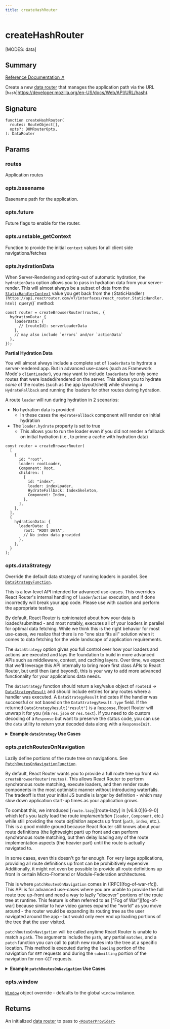 ```yaml
---
title: createHashRouter
---
```


# createHashRouter

<!--
⚠️ ⚠️ IMPORTANT ⚠️ ⚠️ 

Thank you for helping improve our documentation!

This file is auto-generated from the JSDoc comments in the source
code, so please edit the JSDoc comments in the file below and this
file will be re-generated once those changes are merged.

https://github.com/remix-run/react-router/blob/main/packages/react-router/lib/dom/lib.tsx
-->

[MODES: data]

## Summary

[Reference Documentation ↗](https://api.reactrouter.com/v7/functions/react_router.createHashRouter.html)

Create a new [data router](https://api.reactrouter.com/v7/interfaces/react_router.DataRouter.html) that manages the application
path via the URL [`hash`]https://developer.mozilla.org/en-US/docs/Web/API/URL/hash).

## Signature

```tsx
function createHashRouter(
  routes: RouteObject[],
  opts?: DOMRouterOpts,
): DataRouter
```

## Params

### routes

Application routes

### opts.basename

Basename path for the application.

### opts.future

Future flags to enable for the router.

### opts.unstable_getContext

Function to provide the initial `context` values for all client side navigations/fetches

### opts.hydrationData

When Server-Rendering and opting-out of automatic hydration, the `hydrationData`
option allows you to pass in hydration data from your server-render. This will
almost always be a subset of data from the [`StaticHandlerContext`](https://api.reactrouter.com/v7/interfaces/react_router.StaticHandlerContext.html) value you
get back from the `[`StaticHandler`](https://api.reactrouter.com/v7/interfaces/react_router.StaticHandler.html) `query()` method:

```tsx
const router = createBrowserRouter(routes, {
  hydrationData: {
    loaderData: {
      // [routeId]: serverLoaderData
    },
    // may also include `errors` and/or `actionData`
  },
});
```

**Partial Hydration Data**

You will almost always include a complete set of `loaderData` to hydrate a
server-rendered app. But in advanced use-cases (such as Framework Mode's
`clientLoader`), you may want to include `loaderData` for only some routes
that were loaded/rendered on the server. This allows you to hydrate _some_
of the routes (such as the app layout/shell) while showing a `HydrateFallback`
and running the loaders for other routes during hydration.

A route `loader` will run during hydration in 2 scenarios:

 - No hydration data is provided
   - In these cases the `HydrateFallback` component will render on initial hydration
 - The `loader.hydrate` property is set to true
   - This allows you to run the loader even if you did not render a fallback
     on initial hydration (i.e., to prime a cache with hydration data)

```tsx
const router = createBrowserRouter(
  [
    {
      id: "root",
      loader: rootLoader,
      Component: Root,
      children: [
        {
          id: "index",
          loader: indexLoader,
          HydrateFallback: IndexSkeleton,
          Component: Index,
        },
      ],
    },
  ],
  {
    hydrationData: {
      loaderData: {
        root: "ROOT DATA",
        // No index data provided
      },
    },
  }
);
```

### opts.dataStrategy

Override the default data strategy of running loaders in parallel.
See [`DataStrategyFunction`](https://api.reactrouter.com/v7/interfaces/react_router.DataStrategyFunction.html).

<docs-warning>This is a low-level API intended for advanced use-cases. This
overrides React Router's internal handling of `loader`/`action` execution,
and if done incorrectly will break your app code. Please use with caution
and perform the appropriate testing.</docs-warning>

By default, React Router is opinionated about how your data is loaded/submitted -
and most notably, executes all of your loaders in parallel for optimal data
fetching. While we think this is the right behavior for most use-cases, we
realize that there is no "one size fits all" solution when it comes to data
fetching for the wide landscape of application requirements.

The `dataStrategy` option gives you full control over how your loaders and
actions are executed and lays the foundation to build in more advanced APIs
such as middleware, context, and caching layers. Over time, we expect that
we'll leverage this API internally to bring more first class APIs to React
Router, but until then (and beyond), this is your way to add more advanced
functionality for your applications data needs.

The `dataStrategy` function should return a key/value object of
`routeId` -> [`DataStrategyResult`](https://api.reactrouter.com/v7/interfaces/react_router.DataStrategyResult.html) and should include entries for any routes
where a handler was executed. A `DataStrategyResult` indicates if the handler
was successful or not based on the `DataStrategyResult.type` field. If the
returned `DataStrategyResult["result"]` is a `Response`, React Router will
unwrap it for you (via `res.json` or `res.text`). If you need to do custom
decoding of a `Response` but want to preserve the status code, you can use
the `data` utility to return your decoded data along with a `ResponseInit`.

<details>
<summary><b>Example <code>dataStrategy</code> Use Cases</b></summary>

**Adding logging**

In the simplest case, let's look at hooking into this API to add some logging
for when our route loaders/actions execute:

```ts
let router = createBrowserRouter(routes, {
  async dataStrategy({ request, matches }) {
    const matchesToLoad = matches.filter((m) => m.shouldLoad);
    const results = {};
    await Promise.all(
      matchesToLoad.map(async (match) => {
        console.log(`Processing ${match.route.id}`);
        results[match.route.id] = await match.resolve();;
      })
    );
    return results;
  },
});
```

**Middleware**

Let's define a middleware on each route via `handle` and call middleware
sequentially first, then call all loaders in parallel - providing any data
made available via the middleware:

```ts
const routes = [
  {
    id: "parent",
    path: "/parent",
    loader({ request }, context) {
       // ...
    },
    handle: {
      async middleware({ request }, context) {
        context.parent = "PARENT MIDDLEWARE";
      },
    },
    children: [
      {
        id: "child",
        path: "child",
        loader({ request }, context) {
          // ...
        },
        handle: {
          async middleware({ request }, context) {
            context.child = "CHILD MIDDLEWARE";
          },
        },
      },
    ],
  },
];

let router = createBrowserRouter(routes, {
  async dataStrategy({ request, params, matches }) {
    // Run middleware sequentially and let them add data to `context`
    let context = {};
    for (const match of matches) {
      if (match.route.handle?.middleware) {
        await match.route.handle.middleware(
          { request, params },
          context
        );
      }
    }

    // Run loaders in parallel with the `context` value
    let matchesToLoad = matches.filter((m) => m.shouldLoad);
    let results = await Promise.all(
      matchesToLoad.map((match, i) =>
        match.resolve((handler) => {
          // Whatever you pass to `handler` will be passed as the 2nd parameter
          // to your loader/action
          return handler(context);
        })
      )
    );
    return results.reduce(
      (acc, result, i) =>
        Object.assign(acc, {
          [matchesToLoad[i].route.id]: result,
        }),
      {}
    );
  },
});
```

**Custom Handler**

It's also possible you don't even want to define a loader implementation at
the route level. Maybe you want to just determine the routes and issue a single
GraphQL request for all of your data? You can do that by setting your
`route.loader=true` so it qualifies as "having a loader", and then store GQL
fragments on `route.handle`:

```ts
const routes = [
  {
    id: "parent",
    path: "/parent",
    loader: true,
    handle: {
      gql: gql`
        fragment Parent on Whatever {
          parentField
        }
      `,
    },
    children: [
      {
        id: "child",
        path: "child",
        loader: true,
        handle: {
          gql: gql`
            fragment Child on Whatever {
              childField
            }
          `,
        },
      },
    ],
  },
];

let router = createBrowserRouter(routes, {
  async dataStrategy({ request, params, matches }) {
    // Compose route fragments into a single GQL payload
    let gql = getFragmentsFromRouteHandles(matches);
    let data = await fetchGql(gql);
    // Parse results back out into individual route level `DataStrategyResult`'s
    // keyed by `routeId`
    let results = parseResultsFromGql(data);
    return results;
  },
});
```
</details>

### opts.patchRoutesOnNavigation

Lazily define portions of the route tree on navigations.
See [`PatchRoutesOnNavigationFunction`](https://api.reactrouter.com/v7/types/react_router.PatchRoutesOnNavigationFunction.html).

By default, React Router wants you to provide a full route tree up front via
`createBrowserRouter(routes)`. This allows React Router to perform synchronous
route matching, execute loaders, and then render route components in the most
optimistic manner without introducing waterfalls. The tradeoff is that your
initial JS bundle is larger by definition - which may slow down application
start-up times as your application grows.

To combat this, we introduced [`route.lazy`][route-lazy] in [v6.9.0][6-9-0]
which let's you lazily load the route _implementation_ (`loader`, `Component`,
etc.) while still providing the route _definition_ aspects up front (`path`,
`index`, etc.). This is a good middle ground because React Router still knows
about your route definitions (the lightweight part) up front and can perform
synchronous route matching, but then delay loading any of the route implementation
aspects (the heavier part) until the route is actually navigated to.

In some cases, even this doesn't go far enough. For very large applications,
providing all route definitions up front can be prohibitively expensive.
Additionally, it might not even be possible to provide all route definitions
up front in certain Micro-Frontend or Module-Federation architectures.

This is where `patchRoutesOnNavigation` comes in ([RFC][fog-of-war-rfc]).
This API is for advanced use-cases where you are unable to provide the full
route tree up-front and need a way to lazily "discover" portions of the route
tree at runtime. This feature is often referred to as ["Fog of War"][fog-of-war]
because similar to how video games expand the "world" as you move around -
the router would be expanding its routing tree as the user navigated around
the app - but would only ever end up loading portions of the tree that the
user visited.

`patchRoutesOnNavigation` will be called anytime React Router is unable to
match a `path`. The arguments include the `path`, any partial `matches`, and
a `patch` function you can call to patch new routes into the tree at a
specific location. This method is executed during the `loading` portion of
the navigation for `GET` requests and during the `submitting` portion of the
navigation for non-`GET` requests.

<details>
  <summary><b>Example <code>patchRoutesOnNavigation</code> Use Cases</b></summary>

  **Patching children into an existing route**

  ```tsx
  const router = createBrowserRouter(
    [
      {
        id: "root",
        path: "/",
        Component: RootComponent,
      },
    ],
    {
      async patchRoutesOnNavigation({ path, patch }) {
        if (path === "/a") {
          // Load/patch the `a` route as a child of the route with id `root`
          let route = await getARoute();
          //  ^ { path: 'a', Component: A }
          patch("root", [route]);
        }
      },
    }
  );
  ```

  In the above example, if the user clicks a link to `/a`, React Router won't
  match any routes initially and will call `patchRoutesOnNavigation` with a
  `path = "/a"` and a `matches` array containing the root route match. By calling
  `patch('root', [route])`, the new route will be added to the route tree as a
  child of the `root` route and React Router will perform matching on the updated
  routes. This time it will successfully match the `/a` path and the navigation
  will complete successfully.

  **Patching new root-level routes**

  If you need to patch a new route to the top of the tree (i.e., it doesn't
  have a parent), you can pass `null` as the `routeId`:

  ```tsx
  const router = createBrowserRouter(
    [
      {
        id: "root",
        path: "/",
        Component: RootComponent,
      },
    ],
    {
      async patchRoutesOnNavigation({ path, patch }) {
        if (path === "/root-sibling") {
          // Load/patch the `/root-sibling` route as a sibling of the root route
          let route = await getRootSiblingRoute();
          //  ^ { path: '/root-sibling', Component: RootSibling }
          patch(null, [route]);
        }
      },
    }
  );
  ```

  **Patching sub-trees asynchronously**

  You can also perform asynchronous matching to lazily fetch entire sections
of your application:

  ```jsx
  let router = createBrowserRouter(
    [
      {
        path: "/",
        Component: Home,
      },
    ],
    {
      async patchRoutesOnNavigation({ path, patch }) {
        if (path.startsWith("/dashboard")) {
          let children = await import("./dashboard");
          patch(null, children);
        }
        if (path.startsWith("/account")) {
          let children = await import("./account");
          patch(null, children);
        }
      },
    }
  );
  ```

  <docs-info>If in-progress execution of `patchRoutesOnNavigation` is
  interrupted by a subsequent navigation, then any remaining `patch` calls
  in the interrupted execution will not update the route tree because the
  operation was cancelled.</docs-info>

  **Co-locating route discovery with route definition**

  If you don't wish to perform your own pseudo-matching, you can leverage the
partial `matches` array and the `handle` field on a route to keep the children
definitions co-located:

  ```jsx
  let router = createBrowserRouter(
    [
      {
        path: "/",
        Component: Home,
      },
      {
        path: "/dashboard",
        children: [
          {
            // If we want to include /dashboard in the critical routes, we need to
            // also include it's index route since patchRoutesOnNavigation will not be
            // called on a navigation to `/dashboard` because it will have successfully
            // matched the `/dashboard` parent route
            index: true,
            // ...
          },
        ],
        handle: {
          lazyChildren: () => import("./dashboard"),
        },
      },
      {
        path: "/account",
        children: [
          {
            index: true,
            // ...
          },
        ],
        handle: {
          lazyChildren: () => import("./account"),
        },
      },
    ],
    {
      async patchRoutesOnNavigation({ matches, patch }) {
        let leafRoute = matches[matches.length - 1]?.route;
        if (leafRoute?.handle?.lazyChildren) {
          let children =
            await leafRoute.handle.lazyChildren();
          patch(leafRoute.id, children);
        }
      },
    }
  );
  ```

  **A note on routes with parameters**

  Because React Router uses ranked routes to find the best match for a given
  path, there is an interesting ambiguity introduced when only a partial route
  tree is known at any given point in time. If we match a fully static route
  such as `path: "/about/contact-us"` then we know we've found the right match
  since it's composed entirely of static URL segments, and thus we do not need
  to bother asking for any other potentially higher-scoring routes.

  However, routes with parameters (dynamic or splat) can't make this assumption
  because there might be a not-yet-discovered route tht scores higher. Consider
  a full route tree such as:

  ```js
  // Assume this is the full route tree for your app
  const routes = [
    {
      path: "/",
      Component: Home,
    },
    {
      id: "blog",
      path: "/blog",
      Component: BlogLayout,
      children: [
        { path: "new", Component: NewPost },
        { path: ":slug", Component: BlogPost },
      ],
    },
  ];
  ```

  And then assume we want to use `patchRoutesOnNavigation` to fill this in
  as the user navigates around:

  ```js
  // Start with only the index route
  const router = createBrowserRouter(
    [
      {
        path: "/",
        Component: Home,
      },
    ],
    {
      patchRoutesOnNavigation({ path, patch }) {
        if (path === "/blog/new") {
          patch("blog", [
            {
              path: "new",
              Component: NewPost,
            },
          ]);
        } else if (path.startsWith("/blog")) {
          patch("blog", [
            {
              path: ":slug",
              Component: BlogPost,
            },
          ]);
        }
      },
    }
  );
  ```

  If the user were to a blog post first (i.e., `/blog/my-post`) we would patch
  in the `:slug` route. Then if the user navigated to `/blog/new` to write a
  new post, we'd match `/blog/:slug` but it wouldn't be the _right_ match!
  We need to call `patchRoutesOnNavigation` just in case there exists a
  higher-scoring route we've not yet discovered, which in this case there is.

  So, anytime React Router matches a path that contains at least one param,
  it will call `patchRoutesOnNavigation` and match routes again just to
  confirm it has found the best match.

  If your `patchRoutesOnNavigation` implementation is expensive or making
  side-effect `fetch` calls to a backend server, you may want to consider
  tracking previously seen routes to avoid over-fetching in cases where you
  know the proper route has already been found. This can usually be as simple
  as maintaining a small cache of prior `path` values for which you've already
  patched in the right routes:

  ```js
  let discoveredRoutes = new Set();

  const router = createBrowserRouter(routes, {
    patchRoutesOnNavigation({ path, patch }) {
      if (discoveredRoutes.has(path)) {
        // We've seen this before so nothing to patch in and we can let the router
        // use the routes it already knows about
        return;
      }

      discoveredRoutes.add(path);

      // ... patch routes in accordingly
    },
  });
  ```
</details>

### opts.window

[`Window`](https://developer.mozilla.org/en-US/docs/Web/API/Window) object
override - defaults to the global `window` instance.

## Returns

An initialized [data router](https://api.reactrouter.com/v7/interfaces/react_router.DataRouter.html) to pass to [`<RouterProvider>`](../data-routers/RouterProvider)


